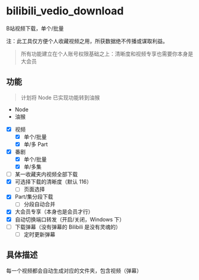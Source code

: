 # bilibili_vedio_download

B站视频下载，单个/批量

注：此工具仅方便个人收藏视频之用，所获数据绝不传播或谋取利益。

> 所有功能建立在个人账号权限基础之上：清晰度和视频专享也需要你本身是大会员

## 功能

> 计划将 Node 已实现功能转到油猴

- Node
- 油猴



- [x] 视频
  - [x] 单个/批量
  - [x] 单/多 Part
- [x] 番剧
  - [x] 单个/批量
  - [x] 单/多集
- [ ] 某一收藏夹内视频全部下载
- [x] 可选择下载的清晰度（默认 116）
  - [ ] 页面选择
- [x] Part/集分段下载
  - [ ] 分段自动合并
- [x] 大会员专享（本身也是会员才行）
- [x] 自动切换端口转发（开启/关闭，Windows 下）
- [ ] 下载弹幕（没有弹幕的 Bilibili 是没有灵魂的）
  - [ ] 定时更新弹幕

## 具体描述

每一个视频都会自动生成对应的文件夹，包含视频（弹幕）
